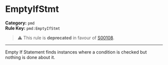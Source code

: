 # EmptyIfStmt
**Category:** `pmd`<br/>
**Rule Key:** `pmd:EmptyIfStmt`<br/>
> :warning: This rule is **deprecated** in favour of [S00108](https://rules.sonarsource.com/java/RSPEC-00108).

-----

<p>
  Empty If Statement finds instances where a condition is checked but nothing is done about it.
</p>

